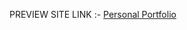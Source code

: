 PREVIEW SITE LINK :-
[Personal Portfolio](https://htmlpreview.github.io/?https://raw.githubusercontent.com/kudos2Shef/Responsive-Web-Design/main/Certification_project5/index.html)
